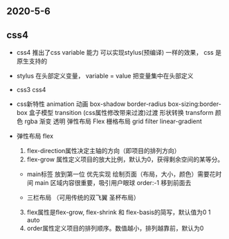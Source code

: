 ## 2020-5-6
## css4
- css4  推出了css variable 能力 可以实现stylus(预编译) 一样的效果， css 是原生支持的 
- stylus 在头部定义变量， variable = value
  把变量集中在头部定义 
- css3 css4
- css新特性
 animation 动画
 box-shadow
 border-radius
 box-sizing:border-box 盒子模型
 transition (css属性修改带来过渡)过渡
 形状转换   transform
 颜色  rgba 渐变 透明
 弹性布局  Flex
 栅格布局 grid filter
 linear-gradient

- 弹性布局 flex
  1. flex-direction属性决定主轴的方向（即项目的排列方向）
  2. flex-grow  属性定义项目的放大比例，默认为0，获得剩余空间的某等分。 

  - main标签 放到第一位 优先实现
   绘制页面（布局，大小，颜色）需要花时间 main 区域内容很重要，吸引用户眼球
   order:-1 移到前面去
  
  
  - 三栏布局 （可用传统的双飞翼 圣杯布局）
  3. flex属性是flex-grow, flex-shrink 和 flex-basis的简写，默认值为0 1 auto
  4. order属性定义项目的排列顺序。数值越小，排列越靠前，默认为0
